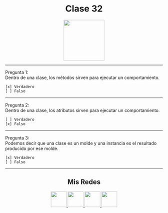 <h1 align="center">Clase 32</h1>

<p align="center">
<img height=130px src="https://i.ibb.co/BL0pJF8/Polo.png"/>
</p>

-----------------------------------------------------------
Pregunta 1: <br>
Dentro de una clase, los métodos sirven para ejecutar un comportamiento.
```
[x] Verdadero
[ ] Falso
```

-----------------------------------------------------------
Pregunta 2: <br>
Dentro de una clase, los atributos sirven para ejecutar un comportamiento.

```
[ ] Verdadero
[x] Falso
```
-----------------------------------------------------------
Pregunta 3: <br>
Podemos decir que una clase es un molde y una instancia es el resultado producido por ese molde.

```
[x] Verdadero
[ ] Falso
```
-----------------------------------------------------------



<center>

<h2 align="center"> Mis Redes </h2>
<p  align="center">
<a href="https://www.linkedin.com/in/duboisfacu/" target="_blank">
  <img src="https://i.ibb.co/7VZQrXx/link.png" height=50px>
</a>
<a href="https://www.instagram.com/duboisfacu/" target="_blank">
  <img src="https://i.ibb.co/stNqbkw/ig.png" height=50px>
</a>
<a href="https://www.reddit.com/user/duboisfacu" target="_blank">
<img src="https://i.ibb.co/4T7YM0V/reddit.png" height=50px>
</a>
<a href="https://twitter.com/duboisfacu" target="_blank">
<img src="https://i.ibb.co/PxrxjS2/twitter.png" height=50px>
</a>
  </p>
</center>